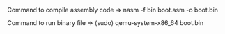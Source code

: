 Command to compile assembly code => nasm -f bin boot.asm -o boot.bin

Command to run binary file => (sudo) qemu-system-x86_64 boot.bin